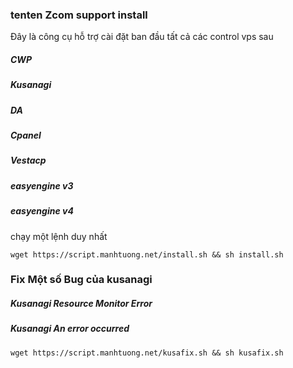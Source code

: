 ### tenten Zcom support install
Đây là công cụ hỗ trợ cài đặt ban đầu tất cả các control vps sau
##### CWP
##### Kusanagi
##### DA
##### Cpanel
##### Vestacp
##### easyengine v3
##### easyengine v4
chạy một lệnh duy nhất

```
wget https://script.manhtuong.net/install.sh && sh install.sh
```

### Fix Một số Bug của kusanagi
##### Kusanagi Resource Monitor Error
##### Kusanagi An error occurred

``` wget https://script.manhtuong.net/kusafix.sh && sh kusafix.sh ```